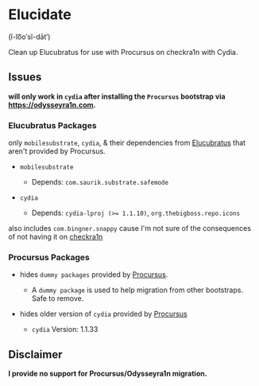# Elucidate

 (ĭ-lo͞o′sĭ-dāt′) 

Clean up Elucubratus for use with Procursus on checkra1n with Cydia.

## Issues

**will only work in `cydia` after installing the `Procursus` bootstrap via https://odysseyra1n.com.**

### Elucubratus Packages

only `mobilesubstrate`, `cydia`, & their dependencies from [Elucubratus](https://apt.bingner.com) that aren't provided by Procursus.

  * `mobilesubstrate`
  
    * Depends: `com.saurik.substrate.safemode`
   
  * `cydia`
    
    * Depends: `cydia-lproj (>= 1.1.10)`, `org.thebigboss.repo.icons`
     
also includes `com.bingner.snappy` cause I'm not sure of the consequences of not having it on [checkra1n](https://checkra.in)
   
### Procursus Packages

 * hides `dummy packages` provided by [Procursus](https://github.com/ProcursusTeam/Procursus/blob/master/build_tools/make_dummy.sh).

   * A `dummy package` is used to help migration from other bootstraps. Safe to remove.
    
 * hides older version of `cydia` provided by [Procursus](https://github.com/ProcursusTeam/repo/blob/master/pool/main/iphoneos-arm64/1600/cydia_1.1.33_iphoneos-arm.deb)
    
   * `cydia` Version: 1.1.33
   
   
## Disclaimer
   
   **I provide no support for Procursus/Odysseyra1n migration.**
